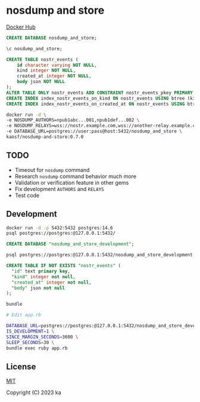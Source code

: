 # nosdump and store

[Docker Hub](https://hub.docker.com/r/kaosf/nosdump-and-store)

```sql
CREATE DATABASE nosdump_and_store;

\c nosdump_and_store;

CREATE TABLE nostr_events (
    id character varying NOT NULL,
    kind integer NOT NULL,
    created_at integer NOT NULL,
    body json NOT NULL
);
ALTER TABLE ONLY nostr_events ADD CONSTRAINT nostr_events_pkey PRIMARY KEY (id);
CREATE INDEX index_nostr_events_on_kind ON nostr_events USING btree (kind);
CREATE INDEX index_nostr_events_on_created_at ON nostr_events USING btree (created_at);
```

```sh
docker run -d \
-e NOSDUMP_AUTHORS=npub1abc...001,npub1def...002 \
-e NOSDUMP_RELAYS=wss://nostr.example.com,wss://another-relay.example.com \
-e DATABASE_URL=postgres://user:pass@host:5432/nosdump_and_store \
kaosf/nosdump-and-store:0.7.0
```

## TODO

- Timeout for `nosdump` command
- Research `nosdump` command behavior much more
- Validation or verification feature in other gems
- Fix development `AUTHORS` and `RELAYS`
- Test code

## Development

```sh
docker run -d -p 5432:5432 postgres:14.6
psql postgres://postgres:@127.0.0.1:5432/
```

```sql
CREATE DATABASE "nosdump_and_store_development";
```

```sh
psql postgres://postgres:@127.0.0.1:5432/nosdump_and_store_development
```

```sql
CREATE TABLE IF NOT EXISTS "nostr_events" (
  "id" text primary key,
  "kind" integer not null,
  "created_at" integer not null,
  "body" json not null
);
```

```sh
bundle

# Edit app.rb

DATABASE_URL=postgres://postgres:@127.0.0.1:5432/nosdump_and_store_development \
IS_DEVELOPMENT=1 \
SINCE_MARGIN_SECONDS=3600 \
SLEEP_SECONDS=30 \
bundle exec ruby app.rb
```

## License

[MIT](http://opensource.org/licenses/MIT)

Copyright (C) 2023 ka
